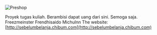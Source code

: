 ![Preshop](http://sebelumbelanja.chibum.com/images/headerlogo.png)

Proyek tugas kuliah. Berambisi dapat uang dari sini. Semoga saja.
Freezmeinster
Frendhisaido
Michulnn
The website: [http://sebelumbelanja.chibum.com](http://sebelumbelanja.chibum.com)